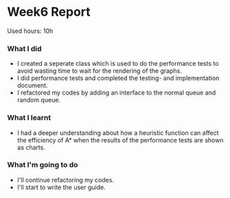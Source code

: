 # Week6 Report
Used hours: 10h

### What I did
- I created a seperate class which is used to do the performance tests to avoid wasting time to wait for the rendering of the graphs.
- I did performance tests and completed the testing- and implementation document.
- I refactored my codes by adding an interface to the normal queue and random queue.

### What I learnt
- I had a deeper understanding about how a heuristic function can affect the efficiency of A* when the results of the performance tests are shown as charts.

### What I'm going to do
- I'll continue refactoring my codes. 
- I'll start to write the user guide.
